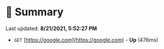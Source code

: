 # 📖 Summary
Last updated: **8/21/2021, 5:52:27 PM**

- `GET` [https://google.com](https://google.com) - **Up** (476ms)
